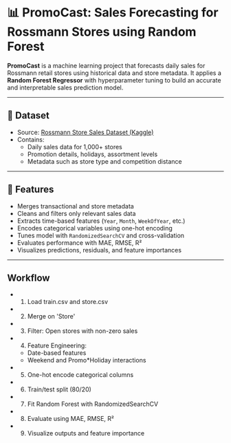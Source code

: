 # 📊 PromoCast: Sales Forecasting for Rossmann Stores using Random Forest

**PromoCast** is a machine learning project that forecasts daily sales for Rossmann retail stores using historical data and store metadata. It applies a **Random Forest Regressor** with hyperparameter tuning to build an accurate and interpretable sales prediction model.

---

## 📁 Dataset

- Source: [Rossmann Store Sales Dataset (Kaggle)](https://www.kaggle.com/c/rossmann-store-sales)
- Contains:
  - Daily sales data for 1,000+ stores
  - Promotion details, holidays, assortment levels
  - Metadata such as store type and competition distance

---

## 🚀 Features

- Merges transactional and store metadata
- Cleans and filters only relevant sales data
- Extracts time-based features (`Year`, `Month`, `WeekOfYear`, etc.)
- Encodes categorical variables using one-hot encoding
- Tunes model with `RandomizedSearchCV` and cross-validation
- Evaluates performance with MAE, RMSE, R²
- Visualizes predictions, residuals, and feature importances

---

## Workflow
- 1. Load train.csv and store.csv
- 2. Merge on 'Store'
- 3. Filter: Open stores with non-zero sales
- 4. Feature Engineering:
    - Date-based features
    - Weekend and Promo*Holiday interactions
- 5. One-hot encode categorical columns
- 6. Train/test split (80/20)
- 7. Fit Random Forest with RandomizedSearchCV
- 8. Evaluate using MAE, RMSE, R²
- 9. Visualize outputs and feature importance
